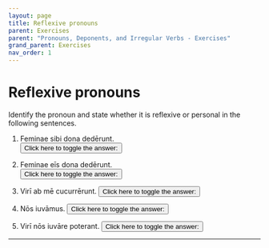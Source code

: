 ```yaml
---
layout: page
title: Reflexive pronouns
parent: Exercises
parent: "Pronouns, Deponents, and Irregular Verbs - Exercises"
grand_parent: Exercises
nav_order: 1
---
```


# Reflexive pronouns


Identify the pronoun and state whether it is reflexive or personal in the following sentences.

1. Feminae sibi dona dedērunt.  
<button onclick="toggleDisplay('prac1')">Click here to toggle the answer:</button> <span style="display: none;" id="prac1">sibi; reflexive</span>

2. Feminae eīs dona dedērunt.  
<button onclick="toggleDisplay('prac2')">Click here to toggle the answer:</button> <span style="display: none;" id="prac2">eīs; personal</span>

3. Virī ab mē cucurrērunt. <button onclick="toggleDisplay('prac3')">Click here to toggle the answer:</button> <span style="display: none;" id="prac3">mē; personal</span>

4. Nōs iuvāmus. <button onclick="toggleDisplay('prac4')">Click here to toggle the answer:</button> <span style="display: none;" id="prac4">nōs; reflexive</span>

5. Virī nōs iuvāre poterant. <button onclick="toggleDisplay('prac5')">Click here to toggle the answer:</button> <span style="display: none;" id="prac5">nōs; personal</span>

***

<script>
function toggleDisplay(id) {
  const el = document.getElementById(id);
  el.style.display = el.style.display === 'none' ? 'inline' : 'none';
}
</script>
